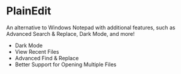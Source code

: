 # PlainEdit
An alternative to Windows Notepad with additional features, such as Advanced Search & Replace, Dark Mode, and more!

- Dark Mode
- View Recent Files
- Advanced Find & Replace
- Better Support for Opening Multiple Files
